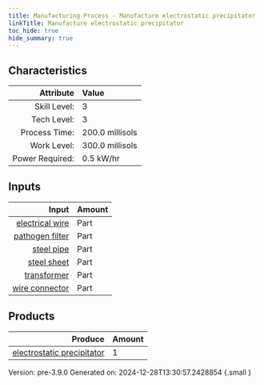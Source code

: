 ```yaml
---
title: Manufacturing Process - Manufacture electrostatic precipitator
linkTitle: Manufacture electrostatic precipitator
toc_hide: true
hide_summary: true
---
```



## Characteristics

| Attribute      | Value |
|--------:|:------|
|Skill Level:|3|
|Tech Level:|3|
|Process Time:|200.0 millisols|
|Work Level:|300.0 millisols|
|Power Required:|0.5 kW/hr|

## Inputs

| Input      | Amount |
|--------:|:------|
|[electrical wire](/docs/definitions/part/electrical-wire)|Part|5|
|[pathogen filter](/docs/definitions/part/pathogen-filter)|Part|1|
|[steel pipe](/docs/definitions/part/steel-pipe)|Part|6|
|[steel sheet](/docs/definitions/part/steel-sheet)|Part|3|
|[transformer](/docs/definitions/part/transformer)|Part|1|
|[wire connector](/docs/definitions/part/wire-connector)|Part|5|

## Products


| Produce      | Amount |
|--------:|:------|
|[electrostatic precipitator](/docs/definitions/part/electrostatic-precipitator)|1|


Version: pre-3.9.0 Generated on: 2024-12-28T13:30:57.2428854
{.small }

